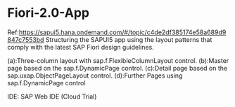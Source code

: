 # Fiori-2.0-App

Ref:https://sapui5.hana.ondemand.com/#/topic/c4de2df385174e58a689d9847c7553bd
Structuring the SAPUI5 app using the layout patterns that comply with the latest SAP Fiori design guidelines.

(a):Three-column layout with sap.f.FlexibleColumnLayout control.
(b):Master page based on the sap.f.DynamicPage control.
(c):Detail page based on the sap.uxap.ObjectPageLayout control.
(d):Further Pages using sap.f.DynamicPage control


IDE: SAP Web IDE (Cloud Trial)
